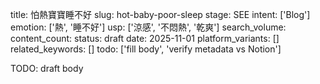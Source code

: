 title: 怕熱寶寶睡不好
slug: hot-baby-poor-sleep
stage: SEE
intent: ['Blog']
emotion: ['熱', '睡不好']
usp: ['涼感', '不悶熱', '乾爽']
search_volume: 
content_count: 
status: draft
date: 2025-11-01
platform_variants: []
related_keywords: []
todo: ['fill body', 'verify metadata vs Notion']

TODO: draft body
